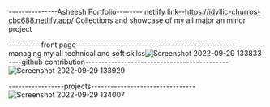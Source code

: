 ---------------Asheesh Portfolio--------
netlify link--https://idyllic-churros-cbc688.netlify.app/
Collections and showcase of my all major an minor project 

----------front page-------------------------------------------------
managing my all technical and soft skilss![Screenshot 2022-09-29 133833](https://user-images.githubusercontent.com/98040615/192977444-bc993dc0-3478-480b-a041-5958a7b2e9fb.png)
----github contribution--------------------------------------------
![Screenshot 2022-09-29 133929](https://user-images.githubusercontent.com/98040615/192977451-e66f41e3-0d0c-43a2-94ed-a20d95b98b0f.png)


-----------------projects--------------------------------
![Screenshot 2022-09-29 134007](https://user-images.githubusercontent.com/98040615/192977454-ba24c774-a0df-477c-bcbd-f111ed3ab12d.png)


